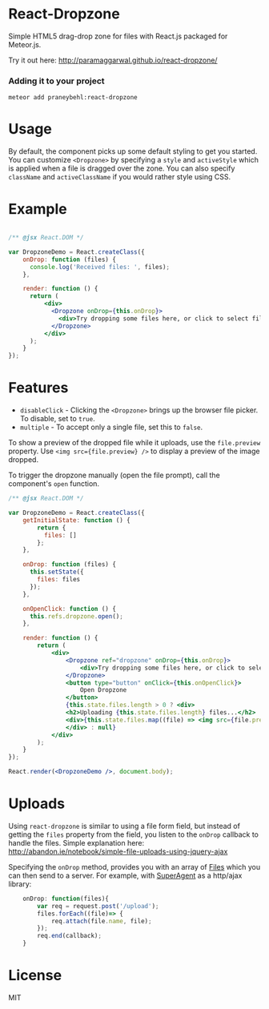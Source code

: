 React-Dropzone
==============

Simple HTML5 drag-drop zone for files with React.js packaged for Meteor.js.

Try it out here: http://paramaggarwal.github.io/react-dropzone/


### Adding it to your project

~~~
meteor add praneybehl:react-dropzone
~~~

Usage
=====

By default, the component picks up some default styling to get you started. You can customize `<Dropzone>` by specifying a `style` and `activeStyle` which is applied when a file is dragged over the zone. You can also specify `className` and `activeClassName` if you would rather style using CSS.

Example
=====

```jsx

/** @jsx React.DOM */

var DropzoneDemo = React.createClass({
    onDrop: function (files) {
      console.log('Received files: ', files);
    },

    render: function () {
      return (
          <div>
            <Dropzone onDrop={this.onDrop}>
              <div>Try dropping some files here, or click to select files to upload.</div>
            </Dropzone>
          </div>
      );
    }
});

```

Features
========

- `disableClick` - Clicking the `<Dropzone>` brings up the browser file picker. To disable, set to `true`.
- `multiple` - To accept only a single file, set this to `false`.

To show a preview of the dropped file while it uploads, use the `file.preview` property. Use `<img src={file.preview} />` to display a preview of the image dropped.

To trigger the dropzone manually (open the file prompt), call the component's `open` function.

```jsx
/** @jsx React.DOM */

var DropzoneDemo = React.createClass({
    getInitialState: function () {
        return {
          files: []
        };
    },

    onDrop: function (files) {
      this.setState({
        files: files
      });
    },

    onOpenClick: function () {
      this.refs.dropzone.open();
    },

    render: function () {
        return (
            <div>
                <Dropzone ref="dropzone" onDrop={this.onDrop}>
                    <div>Try dropping some files here, or click to select files to upload.</div>
                </Dropzone>
                <button type="button" onClick={this.onOpenClick}>
                    Open Dropzone
                </button>
                {this.state.files.length > 0 ? <div>
                <h2>Uploading {this.state.files.length} files...</h2>
                <div>{this.state.files.map((file) => <img src={file.preview} /> )}</div>
                </div> : null}
            </div>
        );
    }
});

React.render(<DropzoneDemo />, document.body);
```

Uploads
=======

Using `react-dropzone` is similar to using a file form field, but instead of getting the `files` property from the field, you listen to the `onDrop` callback to handle the files. Simple explanation here: http://abandon.ie/notebook/simple-file-uploads-using-jquery-ajax

Specifying the `onDrop` method, provides you with an array of [Files](https://developer.mozilla.org/en-US/docs/Web/API/File) which you can then send to a server. For example, with [SuperAgent](https://github.com/visionmedia/superagent) as a http/ajax library:

```javascript
    onDrop: function(files){
        var req = request.post('/upload');
        files.forEach((file)=> {
            req.attach(file.name, file);
        });
        req.end(callback);
    }
```

License
=======

MIT

